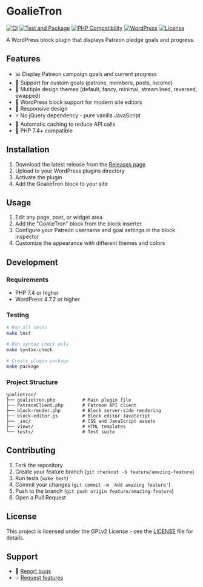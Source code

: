 # GoalieTron

[![CI](https://github.com/partouf/GoalieTron/actions/workflows/ci.yml/badge.svg)](https://github.com/partouf/GoalieTron/actions/workflows/ci.yml)
[![Test and Package](https://github.com/partouf/GoalieTron/actions/workflows/test-and-package.yml/badge.svg)](https://github.com/partouf/GoalieTron/actions/workflows/test-and-package.yml)
[![PHP Compatibility](https://img.shields.io/badge/PHP-7.4%20|%208.1-blue.svg)](https://www.php.net/)
[![WordPress](https://img.shields.io/badge/WordPress-4.7.2%2B-blue.svg)](https://wordpress.org/)
[![License](https://img.shields.io/badge/License-GPLv2-green.svg)](LICENSE)

A WordPress block plugin that displays Patreon pledge goals and progress.

## Features

- 📊 Display Patreon campaign goals and current progress
- 🎯 Support for custom goals (patrons, members, posts, income)
- 🎨 Multiple design themes (default, fancy, minimal, streamlined, reversed, swapped)
- 🧩 WordPress block support for modern site editors
- 📱 Responsive design
- ⚡ No jQuery dependency - pure vanilla JavaScript
- 🔄 Automatic caching to reduce API calls
- 🚀 PHP 7.4+ compatible

## Installation

1. Download the latest release from the [Releases page](https://github.com/partouf/GoalieTron/releases)
2. Upload to your WordPress plugins directory
3. Activate the plugin
4. Add the GoalieTron block to your site

## Usage

1. Edit any page, post, or widget area
2. Add the "GoalieTron" block from the block inserter
3. Configure your Patreon username and goal settings in the block inspector
4. Customize the appearance with different themes and colors

## Development

### Requirements
- PHP 7.4 or higher
- WordPress 4.7.2 or higher

### Testing
```bash
# Run all tests
make test

# Run syntax check only
make syntax-check

# Create plugin package
make package
```

### Project Structure
```
goalietron/
├── goalietron.php          # Main plugin file
├── PatreonClient.php       # Patreon API client
├── block-render.php        # Block server-side rendering
├── block-editor.js         # Block editor JavaScript
├── _inc/                   # CSS and JavaScript assets
├── views/                  # HTML templates
└── tests/                  # Test suite
```

## Contributing

1. Fork the repository
2. Create your feature branch (`git checkout -b feature/amazing-feature`)
3. Run tests (`make test`)
4. Commit your changes (`git commit -m 'Add amazing feature'`)
5. Push to the branch (`git push origin feature/amazing-feature`)
6. Open a Pull Request

## License

This project is licensed under the GPLv2 License - see the [LICENSE](LICENSE) file for details.

## Support

- 🐛 [Report bugs](https://github.com/partouf/GoalieTron/issues)
- 💡 [Request features](https://github.com/partouf/GoalieTron/issues)